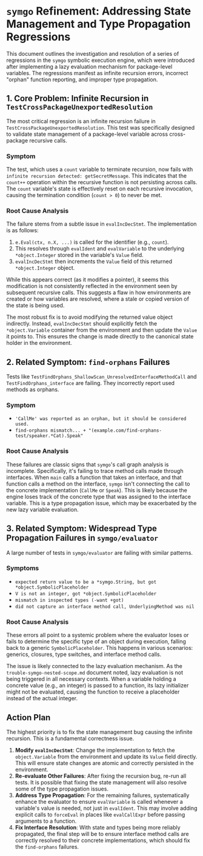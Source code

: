 # `symgo` Refinement: Addressing State Management and Type Propagation Regressions

This document outlines the investigation and resolution of a series of regressions in the `symgo` symbolic execution engine, which were introduced after implementing a lazy evaluation mechanism for package-level variables. The regressions manifest as infinite recursion errors, incorrect "orphan" function reporting, and improper type propagation.

## 1. Core Problem: Infinite Recursion in `TestCrossPackageUnexportedResolution`

The most critical regression is an infinite recursion failure in `TestCrossPackageUnexportedResolution`. This test was specifically designed to validate state management of a package-level variable across cross-package recursive calls.

### Symptom

The test, which uses a `count` variable to terminate recursion, now fails with `infinite recursion detected: getSecretMessage`. This indicates that the `count++` operation within the recursive function is not persisting across calls. The `count` variable's state is effectively reset on each recursive invocation, causing the termination condition (`count > 0`) to never be met.

### Root Cause Analysis

The failure stems from a subtle issue in `evalIncDecStmt`. The implementation is as follows:

1.  `e.Eval(ctx, n.X, ...)` is called for the identifier (e.g., `count`).
2.  This resolves through `evalIdent` and `evalVariable` to the underlying `*object.Integer` stored in the variable's `Value` field.
3.  `evalIncDecStmt` then increments the `Value` field of this returned `*object.Integer` object.

While this appears correct (as it modifies a pointer), it seems this modification is not consistently reflected in the environment seen by subsequent recursive calls. This suggests a flaw in how environments are created or how variables are resolved, where a stale or copied version of the state is being used.

The most robust fix is to avoid modifying the returned value object indirectly. Instead, `evalIncDecStmt` should explicitly fetch the `*object.Variable` container from the environment and then update the `Value` it points to. This ensures the change is made directly to the canonical state holder in the environment.

## 2. Related Symptom: `find-orphans` Failures

Tests like `TestFindOrphans_ShallowScan_UnresolvedInterfaceMethodCall` and `TestFindOrphans_interface` are failing. They incorrectly report used methods as orphans.

### Symptom

-   `'CallMe' was reported as an orphan, but it should be considered used.`
-   `find-orphans mismatch... + "(example.com/find-orphans-test/speaker.*Cat).Speak"`

### Root Cause Analysis

These failures are classic signs that `symgo`'s call graph analysis is incomplete. Specifically, it's failing to trace method calls made through interfaces. When `main` calls a function that takes an interface, and that function calls a method on the interface, `symgo` isn't connecting the call to the concrete implementation (`CallMe` or `Speak`). This is likely because the engine loses track of the concrete type that was assigned to the interface variable. This is a type propagation issue, which may be exacerbated by the new lazy variable evaluation.

## 3. Related Symptom: Widespread Type Propagation Failures in `symgo/evaluator`

A large number of tests in `symgo/evaluator` are failing with similar patterns.

### Symptoms

-   `expected return value to be a *symgo.String, but got *object.SymbolicPlaceholder`
-   `V is not an integer, got *object.SymbolicPlaceholder`
-   `mismatch in inspected types (-want +got)`
-   `did not capture an interface method call, UnderlyingMethod was nil`

### Root Cause Analysis

These errors all point to a systemic problem where the evaluator loses or fails to determine the specific type of an object during execution, falling back to a generic `SymbolicPlaceholder`. This happens in various scenarios: generics, closures, type switches, and interface method calls.

The issue is likely connected to the lazy evaluation mechanism. As the `trouble-symgo-nested-scope.md` document noted, lazy evaluation is not being triggered in all necessary contexts. When a variable holding a concrete value (e.g., an integer) is passed to a function, its lazy initializer might not be evaluated, causing the function to receive a placeholder instead of the actual integer.

## Action Plan

The highest priority is to fix the state management bug causing the infinite recursion. This is a fundamental correctness issue.

1.  **Modify `evalIncDecStmt`**: Change the implementation to fetch the `object.Variable` from the environment and update its `Value` field directly. This will ensure state changes are atomic and correctly persisted in the environment.
2.  **Re-evaluate Other Failures**: After fixing the recursion bug, re-run all tests. It is possible that fixing the state management will also resolve some of the type propagation issues.
3.  **Address Type Propagation**: For the remaining failures, systematically enhance the evaluator to ensure `evalVariable` is called whenever a variable's value is needed, not just in `evalIdent`. This may involve adding explicit calls to `forceEval` in places like `evalCallExpr` before passing arguments to a function.
4.  **Fix Interface Resolution**: With state and types being more reliably propagated, the final step will be to ensure interface method calls are correctly resolved to their concrete implementations, which should fix the `find-orphans` failures.
